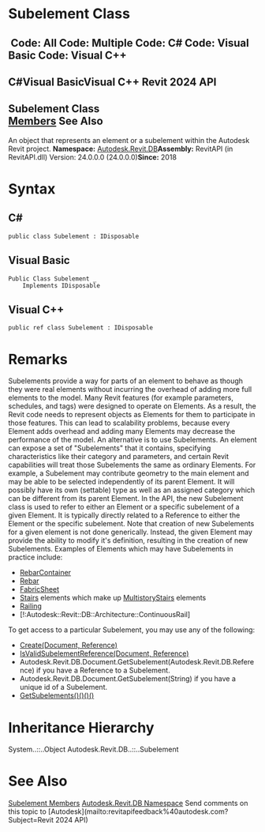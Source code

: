# Subelement Class

﻿
 Code: All Code: Multiple Code: C# Code: Visual Basic Code: Visual C++   
---  
C#Visual BasicVisual C++
Revit 2024 API  
---  
Subelement Class  
[Members](baba8e36-78fa-82b2-5ccf-0e178ecbaa6e.md "Subelement Members") See Also  
---  
An object that represents an element or a subelement within the Autodesk Revit project. 
**Namespace:** [Autodesk.Revit.DB](87546ba7-461b-c646-cbb1-2cb8f5bff8b2.md "Autodesk.Revit.DB Namespace")**Assembly:** RevitAPI (in RevitAPI.dll) Version: 24.0.0.0 (24.0.0.0)**Since:** 2018 
# Syntax
C#  
---  
```text
public class Subelement : IDisposable
```
  
Visual Basic  
---  
```text
Public Class Subelement _
	Implements IDisposable
```
  
Visual C++  
---  
```text
public ref class Subelement : IDisposable
```
  
# Remarks
Subelements provide a way for parts of an element to behave as though they were real elements without incurring the overhead of adding more full elements to the model.
Many Revit features (for example parameters, schedules, and tags) were designed to operate on Elements. As a result, the Revit code needs to represent objects as Elements for them to participate in those features. This can lead to scalability problems, because every Element adds overhead and adding many Elements may decrease the performance of the model. An alternative is to use Subelements. An element can expose a set of "Subelements" that it contains, specifying characteristics like their category and parameters, and certain Revit capabilities will treat those Subelements the same as ordinary Elements. For example, a Subelement may contribute geometry to the main element and may be able to be selected independently of its parent Element. It will possibly have its own (settable) type as well as an assigned category which can be different from its parent Element. 
In the API, the new Subelement class is used to refer to either an Element or a specific subelement of a given Element. It is typically directly related to a Reference to either the Element or the specific subelement. Note that creation of new Subelements for a given element is not done generically. Instead, the given Element may provide the ability to modify it's definition, resulting in the creation of new Subelements.
Examples of Elements which may have Subelements in practice include: 
  * [RebarContainer](61979a57-facc-d97a-7a35-ee04eed59156.md "RebarContainer Class")
  * [Rebar](70fd7426-f4a4-591c-8c06-3c18dda45e7d.md "Rebar Class")
  * [FabricSheet](1f420619-ab30-942a-e5b6-028b7ff3889f.md "FabricSheet Class")
  * [Stairs](45e2c068-7e52-c84a-cfb8-a53c531d28fa.md "Stairs Class") elements which make up [MultistoryStairs](8b07cbff-013c-889f-8807-703e63a91923.md "MultistoryStairs Class") elements
  * [Railing](4af1265f-859e-123b-ada5-a479324f3dee.md "Railing Class")
  * [!:Autodesk::Revit::DB::Architecture::ContinuousRail]

To get access to a particular Subelement, you may use any of the following: 
  * [Create(Document, Reference)](2df166ab-238b-1690-bd3e-2033778b9542.md "Create Method")
  * [IsValidSubelementReference(Document, Reference)](89deea46-e7ab-6e7a-a363-665a2eb4b012.md "IsValidSubelementReference Method")
  * Autodesk.Revit.DB.Document.GetSubelement(Autodesk.Revit.DB.Reference) if you have a Reference to a Subelement.
  * Autodesk.Revit.DB.Document.GetSubelement(String) if you have a unique id of a Subelement.
  * [GetSubelements()()()()](feabfd59-bd0f-ab61-34a1-d0d22f58c881.md "GetSubelements Method")

# Inheritance Hierarchy
System..::..Object Autodesk.Revit.DB..::..Subelement
# See Also
[Subelement Members](baba8e36-78fa-82b2-5ccf-0e178ecbaa6e.md "Subelement Members")
[Autodesk.Revit.DB Namespace](87546ba7-461b-c646-cbb1-2cb8f5bff8b2.md "Autodesk.Revit.DB Namespace")
Send comments on this topic to [Autodesk](mailto:revitapifeedback%40autodesk.com?Subject=Revit 2024 API)